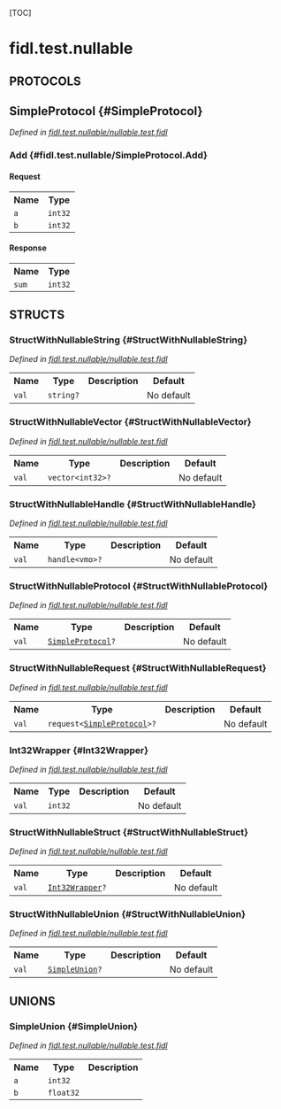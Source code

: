 [TOC]

# fidl.test.nullable


## **PROTOCOLS**

## SimpleProtocol {#SimpleProtocol}
*Defined in [fidl.test.nullable/nullable.test.fidl](https://fuchsia.googlesource.com/fuchsia/+/HEAD/nullable.test.fidl#17)*


### Add {#fidl.test.nullable/SimpleProtocol.Add}


#### Request
<table>
    <tr><th>Name</th><th>Type</th></tr>
    <tr>
            <td><code>a</code></td>
            <td>
                <code>int32</code>
            </td>
        </tr><tr>
            <td><code>b</code></td>
            <td>
                <code>int32</code>
            </td>
        </tr></table>


#### Response
<table>
    <tr><th>Name</th><th>Type</th></tr>
    <tr>
            <td><code>sum</code></td>
            <td>
                <code>int32</code>
            </td>
        </tr></table>



## **STRUCTS**

### StructWithNullableString {#StructWithNullableString}
*Defined in [fidl.test.nullable/nullable.test.fidl](https://fuchsia.googlesource.com/fuchsia/+/HEAD/nullable.test.fidl#5)*



<table>
    <tr><th>Name</th><th>Type</th><th>Description</th><th>Default</th></tr><tr id="StructWithNullableString.val">
            <td><code>val</code></td>
            <td>
                <code>string?</code>
            </td>
            <td></td>
            <td>No default</td>
        </tr>
</table>

### StructWithNullableVector {#StructWithNullableVector}
*Defined in [fidl.test.nullable/nullable.test.fidl](https://fuchsia.googlesource.com/fuchsia/+/HEAD/nullable.test.fidl#9)*



<table>
    <tr><th>Name</th><th>Type</th><th>Description</th><th>Default</th></tr><tr id="StructWithNullableVector.val">
            <td><code>val</code></td>
            <td>
                <code>vector&lt;int32&gt;?</code>
            </td>
            <td></td>
            <td>No default</td>
        </tr>
</table>

### StructWithNullableHandle {#StructWithNullableHandle}
*Defined in [fidl.test.nullable/nullable.test.fidl](https://fuchsia.googlesource.com/fuchsia/+/HEAD/nullable.test.fidl#13)*



<table>
    <tr><th>Name</th><th>Type</th><th>Description</th><th>Default</th></tr><tr id="StructWithNullableHandle.val">
            <td><code>val</code></td>
            <td>
                <code>handle&lt;vmo&gt;?</code>
            </td>
            <td></td>
            <td>No default</td>
        </tr>
</table>

### StructWithNullableProtocol {#StructWithNullableProtocol}
*Defined in [fidl.test.nullable/nullable.test.fidl](https://fuchsia.googlesource.com/fuchsia/+/HEAD/nullable.test.fidl#21)*



<table>
    <tr><th>Name</th><th>Type</th><th>Description</th><th>Default</th></tr><tr id="StructWithNullableProtocol.val">
            <td><code>val</code></td>
            <td>
                <code><a class='link' href='#SimpleProtocol'>SimpleProtocol</a>?</code>
            </td>
            <td></td>
            <td>No default</td>
        </tr>
</table>

### StructWithNullableRequest {#StructWithNullableRequest}
*Defined in [fidl.test.nullable/nullable.test.fidl](https://fuchsia.googlesource.com/fuchsia/+/HEAD/nullable.test.fidl#25)*



<table>
    <tr><th>Name</th><th>Type</th><th>Description</th><th>Default</th></tr><tr id="StructWithNullableRequest.val">
            <td><code>val</code></td>
            <td>
                <code>request&lt;<a class='link' href='#SimpleProtocol'>SimpleProtocol</a>&gt;?</code>
            </td>
            <td></td>
            <td>No default</td>
        </tr>
</table>

### Int32Wrapper {#Int32Wrapper}
*Defined in [fidl.test.nullable/nullable.test.fidl](https://fuchsia.googlesource.com/fuchsia/+/HEAD/nullable.test.fidl#29)*



<table>
    <tr><th>Name</th><th>Type</th><th>Description</th><th>Default</th></tr><tr id="Int32Wrapper.val">
            <td><code>val</code></td>
            <td>
                <code>int32</code>
            </td>
            <td></td>
            <td>No default</td>
        </tr>
</table>

### StructWithNullableStruct {#StructWithNullableStruct}
*Defined in [fidl.test.nullable/nullable.test.fidl](https://fuchsia.googlesource.com/fuchsia/+/HEAD/nullable.test.fidl#33)*



<table>
    <tr><th>Name</th><th>Type</th><th>Description</th><th>Default</th></tr><tr id="StructWithNullableStruct.val">
            <td><code>val</code></td>
            <td>
                <code><a class='link' href='#Int32Wrapper'>Int32Wrapper</a>?</code>
            </td>
            <td></td>
            <td>No default</td>
        </tr>
</table>

### StructWithNullableUnion {#StructWithNullableUnion}
*Defined in [fidl.test.nullable/nullable.test.fidl](https://fuchsia.googlesource.com/fuchsia/+/HEAD/nullable.test.fidl#42)*



<table>
    <tr><th>Name</th><th>Type</th><th>Description</th><th>Default</th></tr><tr id="StructWithNullableUnion.val">
            <td><code>val</code></td>
            <td>
                <code><a class='link' href='#SimpleUnion'>SimpleUnion</a>?</code>
            </td>
            <td></td>
            <td>No default</td>
        </tr>
</table>







## **UNIONS**

### SimpleUnion {#SimpleUnion}
*Defined in [fidl.test.nullable/nullable.test.fidl](https://fuchsia.googlesource.com/fuchsia/+/HEAD/nullable.test.fidl#37)*


<table>
    <tr><th>Name</th><th>Type</th><th>Description</th></tr><tr id="SimpleUnion.a">
            <td><code>a</code></td>
            <td>
                <code>int32</code>
            </td>
            <td></td>
        </tr><tr id="SimpleUnion.b">
            <td><code>b</code></td>
            <td>
                <code>float32</code>
            </td>
            <td></td>
        </tr></table>







